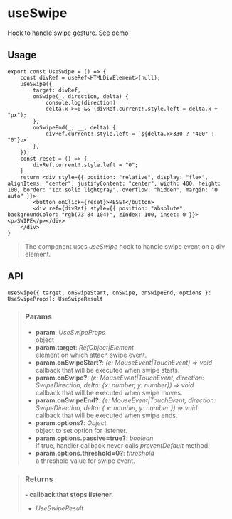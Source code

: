 # useSwipe
Hook to handle swipe gesture. [See demo](https://ndriadev.github.io/react-tools/#/hooks/events/useSwipe)

## Usage

```tsx
export const UseSwipe = () => {
	const divRef = useRef<HTMLDivElement>(null);
	useSwipe({
		target: divRef,
		onSwipe(_, direction, delta) {
			console.log(direction)
			delta.x >=0 && (divRef.current!.style.left = delta.x + "px");
		},
		onSwipeEnd(_, __, delta) {
			divRef.current!.style.left = `${delta.x>330 ? "400" : "0"}px`
		},
	});
	const reset = () => {
		divRef.current!.style.left = "0";
	}
	return <div style={{ position: "relative", display: "flex", alignItems: "center", justifyContent: "center", width: 400, height: 100, border: "1px solid lightgray", overflow: "hidden", margin: "0 auto" }}>
		<button onClick={reset}>RESET</button>
		<div ref={divRef} style={{ position: "absolute", backgroundColor: "rgb(73 84 104)", zIndex: 100, inset: 0 }}><p>SWIPE</p></div>
	</div>
}
```

> The component uses _useSwipe_ hook to handle swipe event on a div element.


## API

```tsx
useSwipe({ target, onSwipeStart, onSwipe, onSwipeEnd, options }: UseSwipeProps): UseSwipeResult
```

> ### Params
>
> - __param__: _UseSwipeProps_  
object
> - __param.target__: _RefObject<Element>|Element_  
element on which attach swipe event.
> - __param.onSwipeStart?__: _(e: MouseEvent|TouchEvent) => void_  
callback that will be executed when swipe starts.
> - __param.onSwipe?__: _(e: MouseEvent|TouchEvent, direction: SwipeDirection, delta: {x: number, y: number}) => void_  
callback that will be executed when swipe moves.
> - __param.onSwipeEnd?__: _(e: MouseEvent|TouchEvent, direction: SwipeDirection, delta: { x: number, y: number }) => void_  
callback that will be executed when swipe ends.
> - __param.options?__: _Object_  
object to set option for listener.
> - __param.options.passive=true?__: _boolean_  
if true, handler callback never calls _preventDefault_ method.
> - __param.options.threshold=0?__: _threshold_  
a threshold value for swipe event.
>

> ### Returns
>
> __- callback that stops listener.__
> - _UseSwipeResult_  
>